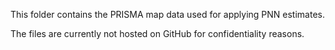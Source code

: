 This folder contains the PRISMA map data used for applying PNN estimates.

The files are currently not hosted on GitHub for confidentiality reasons.
